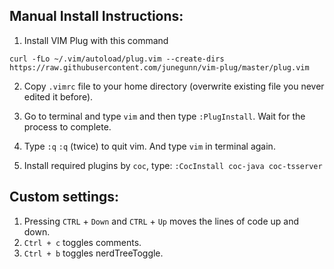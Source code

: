## Manual Install Instructions: 

1. Install VIM Plug with this command

`curl -fLo ~/.vim/autoload/plug.vim --create-dirs https://raw.githubusercontent.com/junegunn/vim-plug/master/plug.vim`
    
2. Copy `.vimrc` file to your home directory (overwrite existing file you never edited it before).

3. Go to terminal and type `vim` and then type `:PlugInstall`. Wait for the process to complete.

4. Type `:q` `:q` (twice) to quit vim. And type `vim` in terminal again.

5. Install required plugins by `coc`, type: `:CocInstall coc-java coc-tsserver`

## Custom settings:

1. Pressing `CTRL` + `Down` and `CTRL` + `Up` moves the lines of code up and down.
2. `Ctrl + c` toggles comments.
3. `Ctrl + b` toggles nerdTreeToggle.
